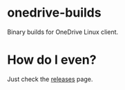 # onedrive-builds
Binary builds for OneDrive Linux client.

# How do I even?
Just check the [releases](https://github.com/bt/onedrive-builds/releases) page.
